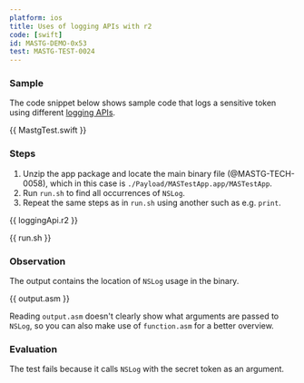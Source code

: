 ```yaml
---
platform: ios
title: Uses of logging APIs with r2
code: [swift]
id: MASTG-DEMO-0x53
test: MASTG-TEST-0024
---
```


### Sample

The code snippet below shows sample code that logs a sensitive token using different [logging APIs](../../../../Document/0x06d-Testing-Data-Storage/#logs).

{{ MastgTest.swift }}

### Steps

1. Unzip the app package and locate the main binary file (@MASTG-TECH-0058), which in this case is `./Payload/MASTestApp.app/MASTestApp`.
2. Run `run.sh` to find all occurrences of `NSLog`.
3. Repeat the same steps as in `run.sh` using another such as e.g. `print`.

{{ loggingApi.r2 }}

{{ run.sh }}

### Observation

The output contains the location of `NSLog` usage in the binary.

{{ output.asm }}

Reading `output.asm` doesn't clearly show what arguments are passed to `NSLog`, so you can also make use of `function.asm` for a better overview.

### Evaluation

The test fails because it calls `NSLog` with the secret token as an argument.

